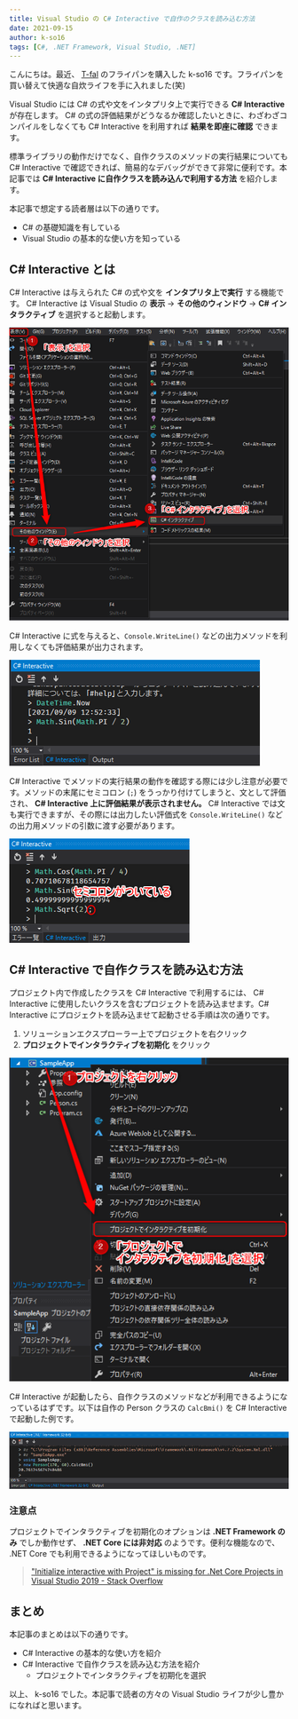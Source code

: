 ```yaml
---
title: Visual Studio の C# Interactive で自作のクラスを読み込む方法
date: 2021-09-15
author: k-so16
tags: [C#, .NET Framework, Visual Studio, .NET]
---
```


こんにちは。最近、 [T-fal](https://www.t-fal.co.jp/products/pots-pans/stackable/ingenio_royalblue_intense/) のフライパンを購入した k-so16 です。フライパンを買い替えて快適な自炊ライフを手に入れました(笑)

Visual Studio には C# の式や文をインタプリタ上で実行できる **C# Interactive** が存在します。 C# の式の評価結果がどうなるか確認したいときに、わざわざコンパイルをしなくても C# Interactive を利用すれば **結果を即座に確認** できます。

標準ライブラリの動作だけでなく、自作クラスのメソッドの実行結果についても C# Interactive で確認できれば、簡易的なデバッグができて非常に便利です。本記事では **C# Interactive に自作クラスを読み込んで利用する方法** を紹介します。

本記事で想定する読者層は以下の通りです。

- C# の基礎知識を有している
- Visual Studio の基本的な使い方を知っている

## C# Interactive とは

C# Interactive は与えられた C# の式や文を **インタプリタ上で実行** する機能です。 C# Interactive は Visual Studio の **表示** → **その他のウィンドウ** → **C# インタラクティブ** を選択すると起動します。

![C# Interactive の起動手順](images/how-to-use-declared-class-in-cs-interactive-1.png "C# Interactive の起動手順")

C# Interactive に式を与えると、`Console.WriteLine()` などの出力メソッドを利用しなくても評価結果が出力されます。

![C# Interactive の実行例](images/how-to-use-declared-class-in-cs-interactive-2.png "C# Interactive の実行例")

C# Interactive でメソッドの実行結果の動作を確認する際には少し注意が必要です。メソッドの末尾にセミコロン (`;`) をうっかり付けてしまうと、文として評価され、 **C# Interactive 上に評価結果が表示されません。** C# Interactive では文も実行できますが、その際には出力したい評価式を `Console.WriteLine()` などの出力用メソッドの引数に渡す必要があります。

![文として評価されて出力されない例](images/how-to-use-declared-class-in-cs-interactive-3.png "文として評価されて出力されない例")

## C# Interactive で自作クラスを読み込む方法

プロジェクト内で作成したクラスを C# Interactive で利用するには、 C# Interactive に使用したいクラスを含むプロジェクトを読み込ませます。C# Interactive にプロジェクトを読み込ませて起動させる手順は次の通りです。

1. ソリューションエクスプローラー上でプロジェクトを右クリック
1. **プロジェクトでインタラクティブを初期化** をクリック

![C# インタラクティブにプロジェクトを読み込ませる手順](images/how-to-use-declared-class-in-cs-interactive-4.png "C# インタラクティブにプロジェクトを読み込ませる手順")

C# Interactive が起動したら、自作クラスのメソッドなどが利用できるようになっているはずです。以下は自作の Person クラスの `CalcBmi()` を C# Interactive で起動した例です。

![自作の Person クラスの `CalcBmi()` を C# Interactive で実行](images/how-to-use-declared-class-in-cs-interactive-5.png "自作の Person クラスの `CalcBmi()` を C# Interactive で実行")


### 注意点

プロジェクトでインタラクティブを初期化のオプションは **.NET Framework のみ** でしか動作せず、 **.NET Core には非対応** のようです。便利な機能なので、 .NET Core でも利用できるようになってほしいものです。

> [&quot;Initialize interactive with Project&quot; is missing for .Net Core Projects in Visual Studio 2019 - Stack Overflow](https://stackoverflow.com/questions/56042332/initialize-interactive-with-project-is-missing-for-net-core-projects-in-visua)

## まとめ

本記事のまとめは以下の通りです。

- C# Interactive の基本的な使い方を紹介
- C# Interactive で自作クラスを読み込む方法を紹介
    - プロジェクトでインタラクティブを初期化を選択

以上、 k-so16 でした。本記事で読者の方々の Visual Studio ライフが少し豊かになればと思います。